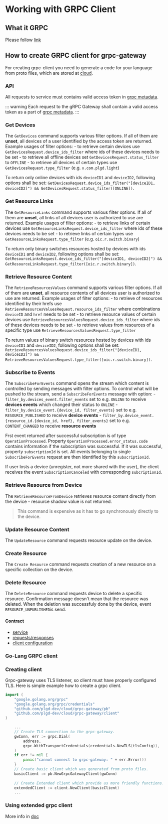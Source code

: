 # Working with GRPC Client

## What it GRPC

Please follow [link](https://grpc.io/docs/what-is-grpc/introduction/)

## How to create GRPC client for grpc-gateway

For creating grpc-client you need to generate a code for your language from proto files, which are stored at [cloud](https://github.com/plgd-dev/cloud/tree/v2/grpc-gateway/pb). 

### API

All requests to service must contains valid access token in [grpc metadata](https://github.com/grpc/grpc-go/blob/master/Documentation/grpc-auth-support.md#oauth2).

::: warning
Each request to the gRPC Gateway shall contain a valid access token as a part of [grpc metadata](https://github.com/grpc/grpc-go/blob/master/Documentation/grpc-auth-support.md#oauth2).
:::

### Get Devices
The `GetDevices` command supports various filter options. If all of them are **unset**, all devices of a user identified by the access token are returned. 
Example usages of filter options:
    - to retrieve certain devices use `GetDevicesRequest.device_ids_filter` where ids of these devices needs to be set
    - to retrieve all offline devices set `GetDevicesRequest.status_filter` to `OFFLINE`
    - to retrieve all devices of certain types use `GetDevicesRequest.type_filter` (e.g. `x.com.plgd.light`)

To return only online devices with ids `deviceID1` and `deviceID2`, following options shall be set: `GetDevicesRequest.device_ids_filter("[deviceID1, deviceID2]") && GetDevicesRequest.status_filter([ONLINE])`.

### Get Resource Links
The `GetResourceLinks` command supports various filter options. If all of them are **unset**, all links of all devices user is authorized to use are returned. 
Example usages of filter options:
    - to retrieve links of certain devices use `GetResourceLinksRequest.device_ids_filter` where ids of these devices needs to be set
    - to retrieve links of certain types use `GetResourceLinksRequest.type_filter` (e.g. `oic.r.switch.binary`)

To return only binary switches resources hosted by devices with ids `deviceID1` and `deviceID2`, following options shall be set: `GetResourceLinksRequest.device_ids_filter("[deviceID1, deviceID2]") && GetResourceLinksRequest.type_filter([oic.r.switch.binary])`.

### Retrieve Resource Content
The `RetrieveResourcesValues` command supports various filter options. If all of them are **unset**, all resource contents of all devices user is authorized to use are returned. 
Example usages of filter options:
    - to retrieve of resources identified by their hrefs use `RetrieveResourcesValuesRequest.resource_ids_filter` where combinations `deviceID` and `href` needs to be set
    - to retrieve resource values of certain devices use `RetrieveResourcesValuesRequest.device_ids_filter` where ids of these devices needs to be set
    - to retrieve values from resources of a specific type use `RetrieveResourcesValuesRequest.type_filter`

To return values of binary switch resources hosted by devices with ids `deviceID1` and `deviceID2`, following options shall be set: `RetrieveResourcesValuesRequest.device_ids_filter("[deviceID1, deviceID2]") && RetrieveResourcesValuesRequest.type_filter([oic.r.switch.binary])`.

### Subscribe to Events
The `SubscribeForEvents` command opens the stream which content is controlled by sending messages with filter options.
To control what will be pushed to the stream, send a `SubscribeForEvents` message with option:
    - `filter_by.devices_event.filter_events` set to e.g. `ONLINE` to receive **devices events** which changed their status to `ONLINE`
    - `filter_by.device_event.{device_id, filter_events}` set to e.g. `RESOURCE_PUBLISHED` to receive **device events**
    - `filter_by.device_event.{resource_id.{device_id, href}, filter_events}` set to e.g. `CONTENT_CHANGED` to receive **resource events**

Frst event returned after successful subscription is of type `OperationProcessed`. Property `OperationProcessed.error_status.code` contains information if the subscription was successful. If it was successful, property `subscriptionId` is set. All events belonging to single `SubscribeForEvents` request are then identified by this `subscriptionId`.


If user losts a device (unregister, not more shared with the user), the client receives the event `SubscriptionCanceled` with corresponding `subcriptionId`.

### Retrieve Resource from Device
The `RetrieveResourceFromDevice` retrieves resource content directly from the device - resource shadow value is not returned.
> This command is expensive as it has to go synchronously directly to the device.

### Update Resource Content
The `UpdateResource` command requests resource update on the device.

### Create Resource
The `Create Resource` command requests creation of a new resource on a specific collection on the device.

### Delete Resource
The `DeleteResource` command requests device to delete a specific resource. Confirmation message doesn't mean that the resource was deleted. When the deletion was successfuly done by the device, event `RESOURCE_UNPUBLISHED`is send.

#### Contract

- [service](https://github.com/plgd-dev/cloud/blob/v2/grpc-gateway/pb/service.proto)
- [requests/responses](https://github.com/plgd-dev/cloud/blob/v2/grpc-gateway/pb/devices.proto)
- [client configuration](https://github.com/plgd-dev/cloud/blob/v2/grpc-gateway/pb/clientConfiguration.proto)

### Go-Lang GRPC client

### Creating client

Grpc-gateway uses TLS listener, so client must have properly configured TLS.  Here is simple example how to create a grpc client.

```go
import (
    "google.golang.org/grpc"
	"google.golang.org/grpc/credentials"
    "github.com/plgd-dev/cloud/grpc-gateway/pb"
	"github.com/plgd-dev/cloud/grpc-gateway/client"
)

    ...
    // Create TLS connection to the grpc-gateway.
    gwConn, err := grpc.Dial(
        address,
        grpc.WithTransportCredentials(credentials.NewTLS(tlsConfig)),
    )
    if err != nil {
        panic("cannot connect to grpc-gateway: " + err.Error())
    }
    // Create basic client which was generated from proto files.
    basicClient := pb.NewGrpcGatewayClient(gwConn)
    
    // Create Extended client which provide us more friendly functions.
    extendedClient := client.NewClient(basicClient)
    ...
```

### Using extended grpc client

More info in [doc](https://pkg.go.dev/github.com/plgd-dev/cloud/grpc-gateway/client)
